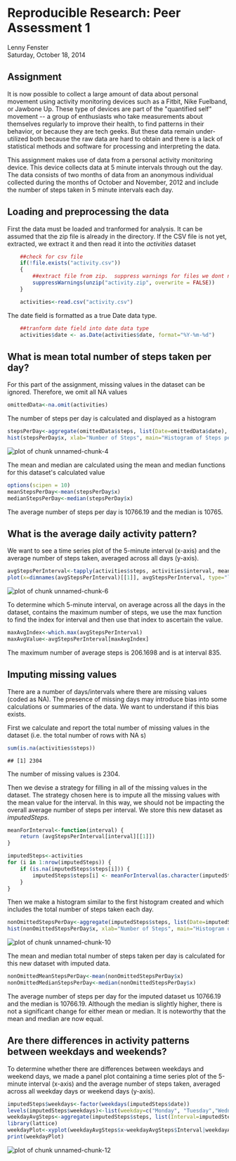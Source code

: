 # Reproducible Research: Peer Assessment 1
Lenny Fenster  
Saturday, October 18, 2014  
  
  
## Assignment
  
It is now possible to collect a large amount of data about personal movement using activity monitoring devices such as a Fitbit, Nike Fuelband, or Jawbone Up. These type of devices are part of the "quantified self" movement -- a group of enthusiasts who take measurements about themselves regularly to improve their health, to find patterns in their behavior, or because they are tech geeks. But these data remain under-utilized both because the raw data are hard to obtain and there is a lack of statistical methods and software for processing and interpreting the data.

This assignment makes use of data from a personal activity monitoring device. This device collects data at 5 minute intervals through out the day. The data consists of two months of data from an anonymous individual collected during the months of October and November, 2012 and include the number of steps taken in 5 minute intervals each day.


## Loading and preprocessing the data
First the data must be loaded and tranformed for analysis.  It can be assumed that the zip file is already in the directory.  If the CSV file is not yet, extracted, we extract it and then read it into the *activities* dataset


```r
    ##check for csv file
    if(!file.exists("activity.csv"))
    {
        ##extract file from zip.  suppress warnings for files we dont need to overwrite
        suppressWarnings(unzip("activity.zip", overwrite = FALSE))
    }

    activities<-read.csv("activity.csv")
```

The date field is formatted as a true Date data type.

```r
    ##tranform date field into date data type
    activities$date <- as.Date(activities$date, format="%Y-%m-%d")
```


## What is mean total number of steps taken per day?
For this part of the assignment, missing values in the dataset can be ignored.  Therefore, we omit all NA values


```r
omittedData<-na.omit(activities)
```

The number of steps per day is calculated and displayed as a histogram 

```r
stepsPerDay<-aggregate(omittedData$steps, list(Date=omittedData$date), sum)
hist(stepsPerDay$x, xlab="Number of Steps", main="Histogram of Steps per Day", breaks=length(stepsPerDay$Date))
```

![plot of chunk unnamed-chunk-4](./PA1_template_files/figure-html/unnamed-chunk-4.png) 

The mean and median are calculated using the mean and median functions for this dataset's calculated value

```r
options(scipen = 10)
meanStepsPerDay<-mean(stepsPerDay$x)
medianStepsPerDay<-median(stepsPerDay$x)
```

The average number of steps per day is 10766.19 and the median is 10765.

## What is the average daily activity pattern?
We want to see a time series plot of the 5-minute interval (x-axis) and the average number of steps taken, averaged across all days (y-axis).  


```r
avgStepsPerInterval<-tapply(activities$steps, activities$interval, mean, na.rm=TRUE)
plot(x=dimnames(avgStepsPerInterval)[[1]], avgStepsPerInterval, type="l", xlab="Interval", ylab="Average steps", main="Average Steps per Interval")
```

![plot of chunk unnamed-chunk-6](./PA1_template_files/figure-html/unnamed-chunk-6.png) 

To determine which 5-minute interval, on average across all the days in the dataset, contains the maximum number of steps, we use the max function to find the index for interval and then use that index to ascertain the value. 

```r
maxAvgIndex<-which.max(avgStepsPerInterval)
maxAvgValue<-avgStepsPerInterval[maxAvgIndex]
```

The maximum number of average steps is 206.1698 and is at interval 835.


## Imputing missing values
There are a number of days/intervals where there are missing values (coded as  NA). The presence of missing days may introduce bias into some calculations or summaries of the data.  We want to understand if this bias exists.

First we calculate and report the total number of missing values in the dataset (i.e. the total number of rows with  NA s)

```r
sum(is.na(activities$steps))
```

```
## [1] 2304
```

The number of missing values is 2304.

Then we devise a strategy for filling in all of the missing values in the dataset. The strategy chosen here is to impute all the missing values with the mean value for the interval.  In this way, we should not be impacting the overall average number of steps per interval. We store this new dataset as *imputedSteps*.


```r
meanForInterval<-function(interval) {
    return (avgStepsPerInterval[interval][[1]])
}

imputedSteps<-activities
for (i in 1:nrow(imputedSteps)) {
    if (is.na(imputedSteps$steps[i])) {
        imputedSteps$steps[i] <- meanForInterval(as.character(imputedSteps$interval[i]))
    }
}
```

Then we make a histogram similar to the first histogram created and which includes the total number of steps taken each day.  

```r
nonOmittedStepsPerDay<-aggregate(imputedSteps$steps, list(Date=imputedSteps$date), sum)
hist(nonOmittedStepsPerDay$x, xlab="Number of Steps", main="Histogram of Steps per Day (with Filled in Data)", breaks=length(nonOmittedStepsPerDay$Date))
```

![plot of chunk unnamed-chunk-10](./PA1_template_files/figure-html/unnamed-chunk-10.png) 

The mean and median total number of steps taken per day is calculated for this new dataset with imputed data.

```r
nonOmittedMeanStepsPerDay<-mean(nonOmittedStepsPerDay$x)
nonOmittedMedianStepsPerDay<-median(nonOmittedStepsPerDay$x)
```

The average number of steps per day for the imputed dataset us  10766.19 and the median is 10766.19.  Although the median is slightly higher, there is not a significant change for either mean or median. It is noteworthy that the mean and median are now equal.

## Are there differences in activity patterns between weekdays and weekends?

To determine whether there are differences between weekdays and weekend days, we made a panel plot containing a time series plot of the 5-minute interval (x-axis) and the average number of steps taken, averaged across all weekday days or weekend days (y-axis). 

```r
imputedSteps$weekdays<-factor(weekdays(imputedSteps$date))
levels(imputedSteps$weekdays)<-list(weekday=c("Monday", "Tuesday","Wednesday","Thursday", "Friday"), weekend=c("Saturday", "Sunday"))
weekdayAvgSteps<-aggregate(imputedSteps$steps, list(Interval=imputedSteps$interval, WeekDay=imputedSteps$weekdays), mean)
library(lattice)
weekdayPlot<-xyplot(weekdayAvgSteps$x~weekdayAvgSteps$Interval|weekdayAvgSteps$WeekDay, type="l", xlab="Interval", ylab="Average steps", layout=c(1,2))
print(weekdayPlot)
```

![plot of chunk unnamed-chunk-12](./PA1_template_files/figure-html/unnamed-chunk-12.png) 


